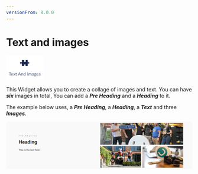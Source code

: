 ```yaml
---
versionFrom: 8.0.0
---
```


# Text and images

![Text and Images widget icon](images/The-Text-And-Images-Widget1.png)

This Widget allows you to create a collage of images and text.
You can have ***six*** images in total, You can add a ***Pre Heading*** and a ***Heading*** to it.

The example below uses, a ***Pre Heading***, a ***Heading***, a ***Text*** and three ***Images***.

![Frontend example of the Text and Images widget - images to the right, text to the left](images/Example-text-images.png)
